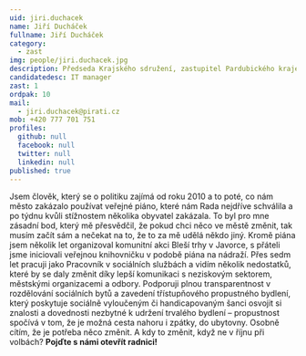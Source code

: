 ```yaml
---
uid: jiri.duchacek
name: Jiří Ducháček
fullname: Jiří Ducháček
category:
  - zast
img: people/jiri.duchacek.jpg
description: Předseda Krajského sdružení, zastupitel Pardubického kraje
candidatedesc: IT manager
zast: 1
ordpak: 10
mail:
  - jiri.duchacek@pirati.cz
mob: +420 777 701 751
profiles:
  github: null
  facebook: null
  twitter: null
  linkedin: null
published: true
---
```

Jsem člověk, který se o politiku zajímá od roku 2010 a to poté, co nám město
zakázalo používat veřejné piáno, které nám Rada nejdříve schválila a po týdnu kvůli
stížnostem několika obyvatel zakázala. To byl pro mne zásadní bod, který mě přesvědčil,
že pokud chci něco ve městě změnit, tak musím začít sám a nečekat na to, že to
za mě udělá někdo jiný. Kromě piána jsem několik let organizoval komunitní akci
Bleší trhy v Javorce, s přáteli jsme iniciovali veřejnou knihovničku v podobě
piána na nádraží. Přes sedm let pracuji jako Pracovník v sociálních službách a
vidím několik nedostatků, které by se daly změnit díky lepší komunikaci s neziskovým sektorem, městskými organizacemi a odbory.
Podporuji plnou transparentnost v rozdělování sociálních bytů a zavedení třístupňového
propustného bydlení, který poskytuje sociálně vyloučeným či handicapovaným šanci osvojit
si znalosti a dovednosti nezbytné k udržení trvalého bydlení – propustnost spočívá
v tom, že je možná cesta nahoru i zpátky, do ubytovny. Osobně cítím, že je potřeba
něco změnit. A kdy to změnit, když ne v říjnu při volbách?
**Pojďte s námi otevřít radnici!**

